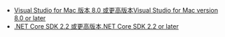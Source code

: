 * [<span data-ttu-id="8504e-101">Visual Studio for Mac 版本 8.0 或更高版本</span><span class="sxs-lookup"><span data-stu-id="8504e-101">Visual Studio for Mac version 8.0 or later</span></span>](https://visualstudio.microsoft.com/downloads/)
* [<span data-ttu-id="8504e-102">.NET Core SDK 2.2 或更高版本</span><span class="sxs-lookup"><span data-stu-id="8504e-102">.NET Core SDK 2.2 or later</span></span>](https://www.microsoft.com/net/download/all)
